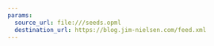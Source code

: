 ```yaml
---
params:
  source_url: file:///seeds.opml
  destination_url: https://blog.jim-nielsen.com/feed.xml
---
```

